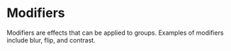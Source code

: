 # Modifiers

Modifiers are effects that can be applied to groups.
Examples of modifiers include blur, flip, and contrast.
